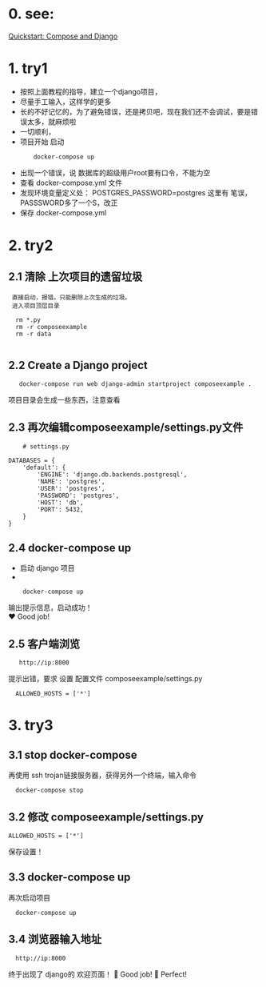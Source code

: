 # 0. see:
  [Quickstart: Compose and Django](https://docs.docker.com/samples/django/)

# 1. try1
   - 按照上面教程的指导，建立一个django项目，
   - 尽量手工输入，这样学的更多
   - 长的不好记忆的，为了避免错误，还是拷贝吧，现在我们还不会调试，要是错误太多，就麻烦啦
   - 一切顺利，
   - 项目开始 启动      
``` 
       docker-compose up
```
   - 出现一个错误，说 数据库的超级用户root要有口令，不能为空
   - 查看 docker-compose.yml 文件
   - 发现环境变量定义处： POSTGRES_PASSWORD=postgres 这里有 笔误，PASSSWORD多了一个S，改正
   - 保存 docker-compose.yml

# 2. try2
   ## 2.1 清除 上次项目的遗留垃圾
     直接启动，报错。只能删除上次生成的垃圾。
     进入项目顶层目录
 ```
   rm *.py
   rm -r composeexample
   rm -r data
   
 ```
  
  ## 2.2 Create a Django project
```
   docker-compose run web django-admin startproject composeexample .
```
   项目目录会生成一些东西，注意查看
  
  ## 2.3 再次编辑composeexample/settings.py文件

```
    # settings.py
   
DATABASES = {
    'default': {
        'ENGINE': 'django.db.backends.postgresql',
        'NAME': 'postgres',
        'USER': 'postgres',
        'PASSWORD': 'postgres',
        'HOST': 'db',
        'PORT': 5432,
    }
}
```

  ## 2.4 docker-compose up
  
 - 启动 django 项目
 - 
```
    docker-compose up
```
  输出提示信息，启动成功！   
  ❤️ Good job!
  
  ## 2.5 客户端浏览
  ```
     http://ip:8000
  ```
  提示出错，要求 设置 配置文件 composeexample/settings.py
```
  ALLOWED_HOSTS = ['*']
```

  
 # 3. try3
 ## 3.1 stop docker-compose
 再使用 ssh trojan链接服务器，获得另外一个终端，输入命令
 ```
   docker-compose stop
 ```
 
 ## 3.2 修改 composeexample/settings.py
  ```
  ALLOWED_HOSTS = ['*']
```
保存设置！

## 3.3 docker-compose up
再次启动项目
```
  docker-compose up
```

## 3.4 浏览器输入地址
```
  http://ip:8000
```
终于出现了 django的 欢迎页面！
🍒 Good job!
🐤 Perfect!
   
   



